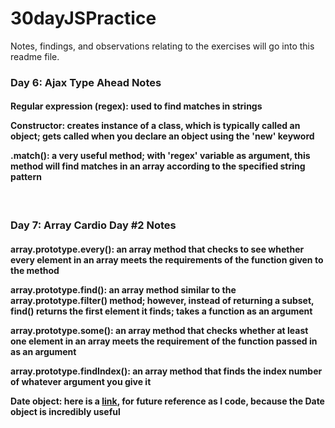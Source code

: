 # 30dayJSPractice
Notes, findings, and observations relating to the exercises will go into this readme file.

<h3><strong> Day 6: Ajax Type Ahead Notes </strong></h3>
<h4>
  <p><strong>Regular expression (regex):</strong> used to find matches in strings</p>
  <p><strong>Constructor:</strong> creates instance of a class, which is typically called an object; gets called when you declare an object using the 'new' keyword</p>
  <p><strong>.match():</strong> a very useful method; with 'regex' variable as argument, this method will find matches in an array according to the specified string pattern</p>
</h4>
<br/>
<h3><strong> Day 7: Array Cardio Day #2 Notes </strong></h3>
<h4>
  <p><strong>array.prototype.every()</strong>: an array method that checks to see whether every element in an array meets the requirements of the function given to the method </p>
  <p><strong>array.prototype.find()</strong>: an array method similar to the array.prototype.filter() method; however, instead of returning a subset, find() returns the first element it finds; takes a function as an argument</p>
  <p><strong>array.prototype.some()</strong>: an array method that checks whether at least one element in an array meets the requirement of the function passed in as an argument</p>
  <p><strong>array.prototype.findIndex()</strong>: an array method that finds the index number of whatever argument you give it</p>
  <p><strong>Date object</strong>: here is a <a href="https://developer.mozilla.org/en-US/docs/Web/JavaScript/Reference/Global_Objects/Date">link</a>, for future reference as I code, because the Date object is incredibly useful
</h4>
